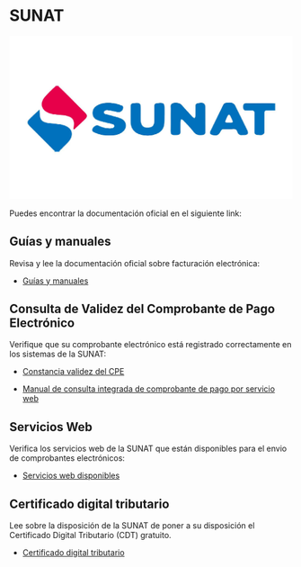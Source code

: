 # SUNAT

![XML Builder Signer topology](images/sunat.png)

Puedes encontrar la documentación oficial en el siguiente link:

## Guías y manuales
Revisa y lee la documentación oficial sobre facturación electrónica:

- [Guías y manuales](http://orientacion.sunat.gob.pe/index.php/empresas-menu/comprobantes-de-pago-empresas/comprobantes-de-pago-electronicos-empresas/see-operador-de-servicios-electronicos/7065-guias-y-manuales)

## Consulta de Validez del Comprobante de Pago Electrónico
Verifique que su comprobante electrónico está registrado correctamente en los sistemas de la SUNAT:

- [Constancia validez del CPE](https://e-consulta.sunat.gob.pe/ol-ti-itconsvalicpe/ConsValiCpe.htm?fbclid=IwAR0HcxKk2VfqC164LMkZNePYHmQkkMzHa6IGwV6U1sDwx2yNIImfHuRdz2o)

- [Manual de consulta integrada de comprobante de pago por servicio web](http://cpe.sunat.gob.pe/sites/default/files/inline-files/Manual-de-Consulta-Integrada-de-Comprobante-de-Pago-por-ServicioWEB_v2.pdf)

## Servicios Web
Verifica los servicios web de la SUNAT que están disponibles para el envio de comprobantes electrónicos:

- [Servicios web disponibles](http://orientacion.sunat.gob.pe/index.php/empresas-menu/comprobantes-de-pago-empresas/comprobantes-de-pago-electronicos-empresas/see-desde-los-sistemas-del-contribuyente/988-guias-manuales-y-servicios-web)

## Certificado digital tributario
Lee sobre la disposición de la SUNAT de poner a su disposición el Certificado Digital Tributario (CDT) gratuito.

- [Certificado digital tributario](http://cpe.sunat.gob.pe/certificado-digital-tributario)